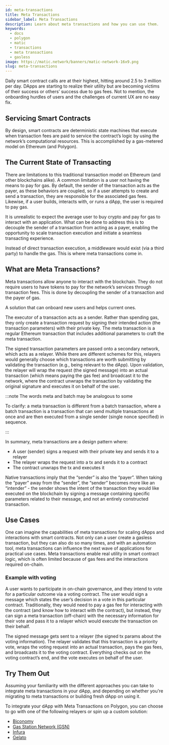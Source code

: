 ```yaml
---
id: meta-transactions
title: Meta Transactions
sidebar_label: Meta Transactions
description: Learn about meta transactions and how you can use them.
keywords:
  - docs
  - polygon
  - matic
  - transactions
  - meta transactions
  - gasless
image: https://matic.network/banners/matic-network-16x9.png
slug: meta-transactions
---
```


Daily smart contract calls are at their highest, hitting around 2.5 to 3 million per day.
DApps are starting to realize their utility but are becoming victims of their success or others’
success due to gas fees. Not to mention, the onboarding hurdles of users and the challenges of current
UX are no easy fix.

## Servicing Smart Contracts

By design, smart contracts are deterministic state machines that execute when transaction fees are
paid to service the contract’s logic by using the network’s computational resources.
This is accomplished by a gas-metered model on Ethereum (and Polygon).

## The Current State of Transacting

There are limitations to this traditional transaction model on Ethereum (and other blockchains alike).
A common limitation is a user not having the means to pay for gas. By default, the sender of the
transaction acts as the payer, as these behaviors are coupled, so if a user attempts to create and send
a transaction, they are responsible for the associated gas fees. Likewise, if a user builds, interacts
with, or runs a dApp, the user is required to pay gas.

It is unrealistic to expect the average user to buy crypto and pay for gas to interact with an
application. What can be done to address this is to decouple the sender of a transaction from acting
as a payer, enabling the opportunity to scale transaction execution and initiate a seamless transacting
experience.

Instead of direct transaction execution, a middleware would exist (via a third party) to handle the gas.
This is where meta transactions come in.

## What are Meta Transactions?

Meta transactions allow anyone to interact with the blockchain. They do not require users to have
tokens to pay for the network’s services through transaction fees. This is done by decoupling the
sender of a transaction and the payer of gas.

A solution that can onboard new users and helps current ones.

The executor of a transaction acts as a sender. Rather than spending gas, they only create a
transaction request by signing their intended action (the transaction parameters) with their private
key. The meta transaction is a regular Ethereum transaction that includes additional parameters to craft
the meta transaction.

The signed transaction parameters are passed onto a secondary network, which acts as a relayer.
While there are different schemes for this, relayers would generally choose which transactions are worth
submitting by validating the transaction (e.g., being relevant to the dApp). Upon validation, the relayer
will wrap the request (the signed message) into an actual transaction (which means paying the gas fee)
and broadcast it to the network, where the contract unwraps the transaction by validating the original
signature and executes it on behalf of the user.

:::note The words meta and batch may be analogous to some

To clarify: a meta transaction is different from a batch transaction, where a batch transaction is
a transaction that can send multiple transactions at once and are then executed from a single sender
(single nonce specified) in sequence.

:::

In summary, meta transactions are a design pattern where:

- A user (sender) signs a request with their private key and sends it to a relayer
- The relayer wraps the request into a tx and sends it to a contract
- The contract unwraps the tx and executes it

Native transactions imply that the “sender” is also the “payer”. When taking the “payer” away from
the “sender”, the “sender” becomes more like an “intender” - the sender shows the intent of the transaction
they would like executed on the blockchain by signing a message containing specific parameters related to
their message, and not an entirely constructed transaction.

## Use Cases

One can imagine the capabilities of meta transactions for scaling dApps and interactions with smart contracts.
Not only can a user create a gasless transaction, but they can also do so many times, and with an automation
tool, meta transactions can influence the next wave of applications for practical use cases. Meta transactions
enable real utility in smart contract logic, which is often limited because of gas fees and the interactions
required on-chain.

### Example with voting

A user wants to participate in on-chain governance, and they intend to vote for a particular outcome via a
voting contract. The user would sign a message which states the user’s decision in a vote in this particular
contract. Traditionally, they would need to pay a gas fee for interacting with the contract (and know how to
interact with the contract), but instead, they can sign a meta transaction (off-chain) with the necessary
information for their vote and pass it to a relayer which would execute the transaction on their behalf.

The signed message gets sent to a relayer (the signed tx params about the voting information). The relayer
validates that this transaction is a priority vote, wraps the voting request into an actual transaction,
pays the gas fees, and broadcasts it to the voting contract. Everything checks out on the voting contract’s
end, and the vote executes on behalf of the user.

## Try Them Out

Assuming your familiarity with the different approaches you can take to integrate meta transactions in your
dApp, and depending on whether you're migrating to meta transactions or building fresh dApp on using it.

To integrate your dApp with Meta Transactions on Polygon, you can choose to go with one of the following
relayers or spin up a custom solution:

- [Biconomy](https://docs.biconomy.io/products/enable-gasless-transactions)
- [Gas Station Network (GSN)](https://docs.opengsn.org/#ethereum-gas-station-network-gsn)
- [Infura](https://infura.io/product/ethereum/transactions-itx)
- [Gelato](https://docs.gelato.network/developer-products/gelato-relay-sdk)
